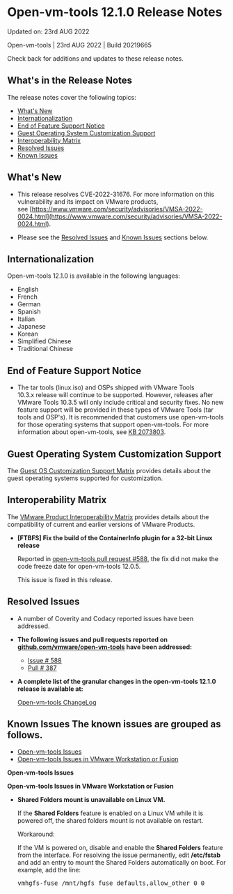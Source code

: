 #                      Open-vm-tools 12.1.0 Release Notes

Updated on: 23rd AUG 2022

Open-vm-tools | 23rd AUG 2022 | Build 20219665

Check back for additions and updates to these release notes.

## What's in the Release Notes

The release notes cover the following topics:

* [What's New](#whatsnew) 
* [Internationalization](#i18n) 
* [End of Feature Support Notice](#endoffeaturesupport) 
* [Guest Operating System Customization Support](#guestop) 
* [Interoperability Matrix](#interop) 
* [Resolved Issues](#resolvedissues) 
* [Known Issues](#kno#resolvedissueswnissues)

## <a id="whatsnew" name="whatsnew"></a>What's New

* This release resolves CVE-2022-31676. For more information on this vulnerability and its impact on VMware products, see [https://www.vmware.com/security/advisories/VMSA-2022-0024.html](https://www.vmware.com/security/advisories/VMSA-2022-0024.html).

*   Please see the [Resolved Issues](#resolvedissues) and [Known Issues](#knownissues) sections below.


## <a id="i18n" name="i18n"></a>Internationalization

Open-vm-tools 12.1.0 is available in the following languages:

* English
* French
* German
* Spanish
* Italian
* Japanese
* Korean
* Simplified Chinese
* Traditional Chinese

## <a id="endoffeaturesupport" name="endoffeaturesupport"></a>End of Feature Support Notice

 * The tar tools (linux.iso) and OSPs shipped with VMware Tools 10.3.x release will continue to be supported. However, releases after VMware Tools 10.3.5 will only include critical and security fixes. No new feature support will be provided in these types of VMware Tools (tar tools and OSP's). It is recommended that customers use open-vm-tools for those operating systems that support open-vm-tools. For more information about open-vm-tools, see [KB 2073803](https://kb.vmware.com/s/article/2073803).

## <a id="guestop" name="guestop"></a>Guest Operating System Customization Support
The [Guest OS Customization Support Matrix](http://partnerweb.vmware.com/programs/guestOS/guest-os-customization-matrix.pdf) provides details about the guest operating systems supported for customization.

## <a id="interop" name="interop"></a>Interoperability Matrix

The [VMware Product Interoperability Matrix](http://partnerweb.vmware.com/comp_guide2/sim/interop_matrix.php) provides details about the compatibility of current and earlier versions of VMware Products. 

*   **[FTBFS] Fix the build of the ContainerInfo plugin for a 32-bit Linux release**

    Reported in [open-vm-tools pull request #588](https://github.com/vmware/open-vm-tools/pull/588), the fix did not make the code freeze date for open-vm-tools 12.0.5.

    This issue is fixed in this release.


## <a id="resolvedissues" name ="resolvedissues"></a> Resolved Issues

*   A number of Coverity and Codacy reported issues have been addressed.

*   **The following issues and pull requests reported on [github.com/vmware/open-vm-tools](https://github.com/vmware/open-vm-tools)  have been addressed:**

    -   [Issue # 588](https://github.com/vmware/open-vm-tools/issues/588)
    -   [Pull  # 387](https://github.com/vmware/open-vm-tools/pull/387)

*   **A complete list of the granular changes in the open-vm-tools 12.1.0 release is available at:**

    [Open-vm-tools ChangeLog](https://github.com/vmware/open-vm-tools/blob/stable-12.1.0/open-vm-tools/ChangeLog)

## Known Issues The known issues are grouped as follows.

*   [Open-vm-tools Issues](#open-vm-tools-issues-known)
*   [Open-vm-tools Issues in VMware Workstation or Fusion](#open-vm-tools-issues-in-vmware-workstation-or-fusion-known)

**<a id="open-vm-tools-issues-known" name="open-vm-tools-issues-known"></a>Open-vm-tools Issues**

**<a id="open-vm-tools-issues-in-vmware-workstation-or-fusion-known" name="open-vm-tools-issues-in-vmware-workstation-or-fusion-known"></a>Open-vm-tools Issues in VMware Workstation or Fusion**

*   **Shared Folders mount is unavailable on Linux VM.**

    If the **Shared Folders** feature is enabled on a Linux VM while it is powered off, the shared folders mount is not available on restart.

    Workaround:

    If the VM is powered on, disable and enable the **Shared Folders** feature from the interface. For resolving the issue permanently, edit **/etc/fstab** and add an entry to mount the Shared Folders automatically on boot.  For example, add the line:

    <tt>vmhgfs-fuse   /mnt/hgfs    fuse    defaults,allow_other    0    0</tt>




